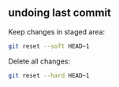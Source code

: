 ## undoing last commit
Keep changes in staged area:
```bash
git reset --soft HEAD~1
```
Delete all changes:
```bash
git reset --hard HEAD~1
```
